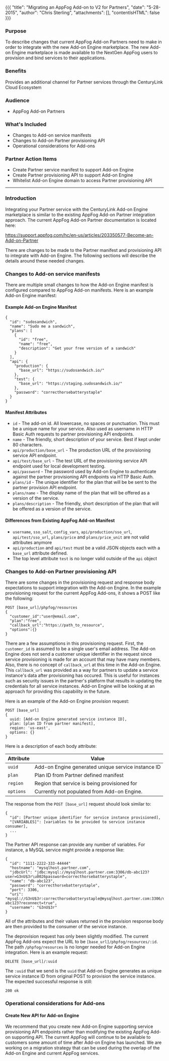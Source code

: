 {{{
  "title": "Migrating an AppFog Add-on to V2 for Partners",
  "date": "5-28-2015",
  "author": "Chris Sterling",
  "attachments": [],
  "contentIsHTML": false
}}}

### Purpose

To describe changes that current AppFog Add-on Partners need to make in order to integrate with the new Add-on Engine marketplace. The new Add-on Engine marketplace is made available to the NextGen AppFog users to provision and bind services to their applications.

### Benefits

Provides an additional channel for Partner services through the CenturyLink Cloud Ecosystem

### Audience

- AppFog Add-on Partners
 
### What's Included

- Changes to Add-on service manifests
- Changes to Add-on Partner provisioning API
- Operational considerations for Add-ons

### Partner Action Items

- Create Partner service manifest to support Add-on Engine
- Create Partner provisioning API to support Add-on Engine
- Whitelist Add-on Engine domain to access Partner provisioning API

---

### Introduction

Integrating your Partner service with the CenturyLink Add-on Engine marketplace is similar to the existing AppFog Add-on Partner integration approach. The current AppFog Add-on Partner documentation is located here:

https://support.appfog.com/hc/en-us/articles/203350577-Become-an-Add-on-Partner

There are changes to be made to the Partner manifest and provisioning API to integrate with Add-on Engine. The following sections will describe the details around these needed changes.

### Changes to Add-on service manifests

There are multiple small changes to how the Add-on Engine manifest is configured compared to AppFog Add-on manifests. Here is an example Add-on Engine manifest:


#### Example Add-on Engine Manifest

```
{
  "id": "sudosandwich",
  "name": "Sudo me a sandwich",
  "plans": [
    {
      "id": "free",
      "name": "free",
      "description": "Get your free version of a sandwich"
    }
  ],
  "api": {
    "production": {
      "base_url": "https://sudosandwich.io/"
    },
    "test": {
      "base_url": "https://staging.sudosandwich.io/"
    },
    "password": "correcthorsebatterystaple"
  }
}
```

#### Manifest Attributes

- `id` - The add-on id. All lowercase, no spaces or punctuation. This must be a unique name for your service. Also used as username in HTTP Basic Auth requests to partner provisioning API endpoints.
- `name` - The friendly, short description of your service. Best if kept under 80 characters.
- `api/production/base_url` - The production URL of the provisioning service API endpoint.
- `api/test/base_url` - The test URL of the provisioning service API endpoint used for local development testing.
- `api/password` - The password used by Add-on Engine to authenticate against the partner provisioning API endpoints via HTTP Basic Auth.
- `plans/id` - The unique identifier for the plan that will be be sent to the partner provision API endpoint.
- `plans/name` - The display name of the plan that will be offered as a version of the service.
- `plans/description` - The friendly, short description of the plan that will be offered as a version of the service.

#### Differences from Existing AppFog Add-on Manifest

- `username`, `sso_salt`, `config_vars`, `api/production/sso_url`, `api/test/sso_url`, `plans/price` and `plans/price_unit` are not valid attributes anymore
- `api/production` and `api/test` must be a valid JSON objects each with a `base_url` attribute defined.
- The top level attribute `test` is no longer valid outside of the `api` object

### Changes to Add-on Partner provisioning API

There are some changes in the provisioning request and response body expectations to support integration with the Add-on Engine. In the example provisioning request for the current AppFog Add-ons, it shows a POST like the following:

```
POST [base_url]/phpfog/resources
{
  "customer_id":"user@email.com",
  "plan":"free",
  "callback_url":"https://path_to_resource",
  "options":{}
}
```

There are a few assumptions in this provisioning request. First, the `customer_id` is assumed to be a single user's email address. The Add-on Engine does not send a customer unique identifier in the request since service provisioning is made for an account that may have many members. Also, there is no concept of `callback_url` at this time in the Add-on Engine. This `callback_url` was provided as a way for partners to update a service instance's data after provisioning has occured. This is useful for instances such as security issues in the partner's platform that results in updating the credentials for all service instances. Add-on Engine will be looking at an approach for providing this capability in the future.

Here is an example of the Add-on Engine provision request:

```
POST [base_url]
{
  uuid: [Add-on Engine generated service instance ID],
  plan: [plan ID from partner manifest],
  region: 'us-east',
  options: {}
}
```

Here is a description of each body attribute:

| Attribute | Value                                              |
| --------- | -----------------                                  |
| `uuid`    | Add-on Engine generated unique service instance ID |
| `plan`    | Plan ID from Partner defined manifest              |
| `region`  | Region that service is being provisioned for       |
| `options` | Currently not populated from Add-on Engine.        |

The response from the `POST [base_url]` request should look similar to:

```
{
  "id": [Partner unique identifier for service instance provisioned],
  "[VARIABLES]": [variables to be provided to service instance consumer],
  ...
}
```

The Partner API response can provide any number of variables. For instance, a MySQL service might provide a response like:

```
{
  "id": "1111-2222-333-44444"
  "hostname": "mysqlhost.partner.com",
  "jdbcUrl": "jdbc:mysql://mysqlhost.partner.com:3306/db-abc123?user=G3nU$3r\u0026password=correcthorsebatterystaple",
  "name": "db-abc123",
  "password": "correcthorsebatterystaple",
  "port": 3306,
  "uri": "mysql://G3nU$3r:correcthorsebatterystaple@mysqlhost.partner.com:3306/db-abc123?reconnect=true",
  "username": "G3nU$3r"
}
```

All of the attributes and their values returned in the provision response body are then provided to the consumer of the service instance.

The deprovision request has only been slightly modified. The current AppFog Add-ons expect the URL to be `[base_url]/phpfog/resources/:id`. The path `/phpfog/resources` is no longer needed for Add-on Engine integration. Here is an example request:

```
DELETE [base_url]/:uuid
```

The `:uuid` that we send is the `uuid` that Add-on Engine generates as unique service instance ID from original POST to provision the service instance. The expected successful response is still:

```
200 ok
```

### Operational considerations for Add-ons

#### Create New API for Add-on Engine

We recommend that you create new Add-on Engine supporting service provisioning API endpoints rather than modifying the existing AppFog Add-on supporting API. The current AppFog will continue to be available to customers some amount of time after Add-on Engine has launched. We are working on a migration strategy that can be used during the overlap of the Add-on Engine and current AppFog services.